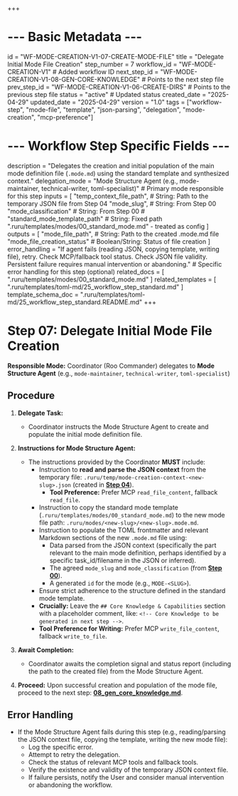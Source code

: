+++
# --- Basic Metadata ---
id = "WF-MODE-CREATION-V1-07-CREATE-MODE-FILE"
title = "Delegate Initial Mode File Creation"
step_number = 7
workflow_id = "WF-MODE-CREATION-V1" # Added workflow ID
next_step_id = "WF-MODE-CREATION-V1-08-GEN-CORE-KNOWLEDGE" # Points to the next step file
prev_step_id = "WF-MODE-CREATION-V1-06-CREATE-DIRS" # Points to the previous step file
status = "active" # Updated status
created_date = "2025-04-29"
updated_date = "2025-04-29"
version = "1.0"
tags = ["workflow-step", "mode-file", "template", "json-parsing", "delegation", "mode-creation", "mcp-preference"]

# --- Workflow Step Specific Fields ---
description = "Delegates the creation and initial population of the main mode definition file (`.mode.md`) using the standard template and synthesized context."
delegation_mode = "Mode Structure Agent (e.g., mode-maintainer, technical-writer, toml-specialist)" # Primary mode responsible for this step
inputs = [
    "temp_context_file_path",   # String: Path to the temporary JSON file from Step 04
    "mode_slug",                # String: From Step 00
    "mode_classification"       # String: From Step 00
    # "standard_mode_template_path" # String: Fixed path ".ruru/templates/modes/00_standard_mode.md" - treated as config
]
outputs = [
    "mode_file_path",           # String: Path to the created .mode.md file
    "mode_file_creation_status" # Boolean/String: Status of file creation
]
error_handling = "If agent fails (reading JSON, copying template, writing file), retry. Check MCP/fallback tool status. Check JSON file validity. Persistent failure requires manual intervention or abandoning." # Specific error handling for this step (optional)
related_docs = [
    ".ruru/templates/modes/00_standard_mode.md"
]
related_templates = [
    ".ruru/templates/toml-md/25_workflow_step_standard.md"
]
template_schema_doc = ".ruru/templates/toml-md/25_workflow_step_standard.README.md"
+++

# Step 07: Delegate Initial Mode File Creation

**Responsible Mode:** Coordinator (Roo Commander) delegates to **Mode Structure Agent** (e.g., `mode-maintainer`, `technical-writer`, `toml-specialist`)

## Procedure

1.  **Delegate Task:**
    *   Coordinator instructs the Mode Structure Agent to create and populate the initial mode definition file.

2.  **Instructions for Mode Structure Agent:**
    *   The instructions provided by the Coordinator **MUST** include:
        *   Instruction to **read and parse the JSON context** from the temporary file: `.ruru/temp/mode-creation-context-<new-slug>.json` (created in **[Step 04](./04_save_context.md)**).
            *   **Tool Preference:** Prefer MCP `read_file_content`, fallback `read_file`.
        *   Instruction to copy the standard mode template (`.ruru/templates/modes/00_standard_mode.md`) to the new mode file path: `.ruru/modes/<new-slug>/<new-slug>.mode.md`.
        *   Instruction to populate the TOML frontmatter and relevant Markdown sections of the new `.mode.md` file using:
            *   Data parsed from the JSON context (specifically the part relevant to the main mode definition, perhaps identified by a specific task_id/filename in the JSON or inferred).
            *   The agreed `mode_slug` and `mode_classification` (from **[Step 00](./00_start.md)**).
            *   A generated `id` for the mode (e.g., `MODE-<SLUG>`).
        *   Ensure strict adherence to the structure defined in the standard mode template.
        *   **Crucially:** Leave the `## Core Knowledge & Capabilities` section with a placeholder comment, like: `<!-- Core Knowledge to be generated in next step -->`.
        *   **Tool Preference for Writing:** Prefer MCP `write_file_content`, fallback `write_to_file`.

3.  **Await Completion:**
    *   Coordinator awaits the completion signal and status report (including the path to the created file) from the Mode Structure Agent.

4.  **Proceed:** Upon successful creation and population of the mode file, proceed to the next step: **[08_gen_core_knowledge.md](./08_gen_core_knowledge.md)**.

## Error Handling
*   If the Mode Structure Agent fails during this step (e.g., reading/parsing the JSON context file, copying the template, writing the new mode file):
    *   Log the specific error.
    *   Attempt to retry the delegation.
    *   Check the status of relevant MCP tools and fallback tools.
    *   Verify the existence and validity of the temporary JSON context file.
    *   If failure persists, notify the User and consider manual intervention or abandoning the workflow.
